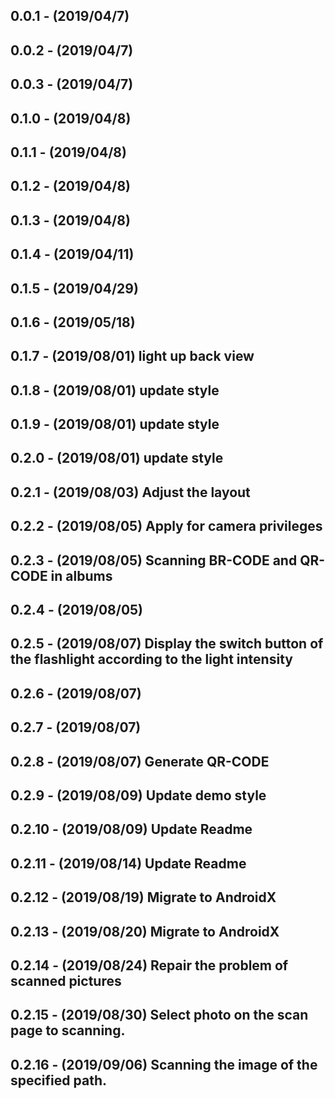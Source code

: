 ## 0.0.1 - (2019/04/7)
## 0.0.2 - (2019/04/7)
## 0.0.3 - (2019/04/7)
## 0.1.0 - (2019/04/8)
## 0.1.1 - (2019/04/8)
## 0.1.2 - (2019/04/8)
## 0.1.3 - (2019/04/8)
## 0.1.4 - (2019/04/11)
## 0.1.5 - (2019/04/29)
## 0.1.6 - (2019/05/18)
## 0.1.7 - (2019/08/01)  light up  back view
## 0.1.8 - (2019/08/01)  update style
## 0.1.9 - (2019/08/01)  update style
## 0.2.0 - (2019/08/01)  update style
## 0.2.1 - (2019/08/03)  Adjust the layout
## 0.2.2 - (2019/08/05)  Apply for camera privileges
## 0.2.3 - (2019/08/05)  Scanning BR-CODE and QR-CODE in albums
## 0.2.4 - (2019/08/05)
## 0.2.5 - (2019/08/07)  Display the switch button of the flashlight according to the light intensity
## 0.2.6 - (2019/08/07)
## 0.2.7 - (2019/08/07)
## 0.2.8 - (2019/08/07)  Generate QR-CODE
## 0.2.9 - (2019/08/09)  Update demo style
## 0.2.10 - (2019/08/09)  Update Readme
## 0.2.11 - (2019/08/14)  Update Readme
## 0.2.12 - (2019/08/19)  Migrate to AndroidX
## 0.2.13 - (2019/08/20)  Migrate to AndroidX
## 0.2.14 - (2019/08/24)  Repair the problem of scanned pictures
## 0.2.15 - (2019/08/30)  Select photo on the scan page to scanning.
## 0.2.16 - (2019/09/06)  Scanning the image of the specified path.